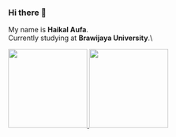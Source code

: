### Hi there 👋

My name is **Haikal Aufa**.\
Currently studying at **Brawijaya University**.\

<p align="left">
<a href="https://github.com/Haikalarm">
  <img height="160em" src="https://github-readme-stats-eight-theta.vercel.app/api?username=Haikalarm&show_icons=true&theme=algolia&include_all_commits=true&count_private=true"/>
  <img height="160em" src="https://github-readme-stats-eight-theta.vercel.app/api/top-langs/?username=Haikalarm&layout=compact&langs_count=8&theme=algolia"/>
</a>
</p>
